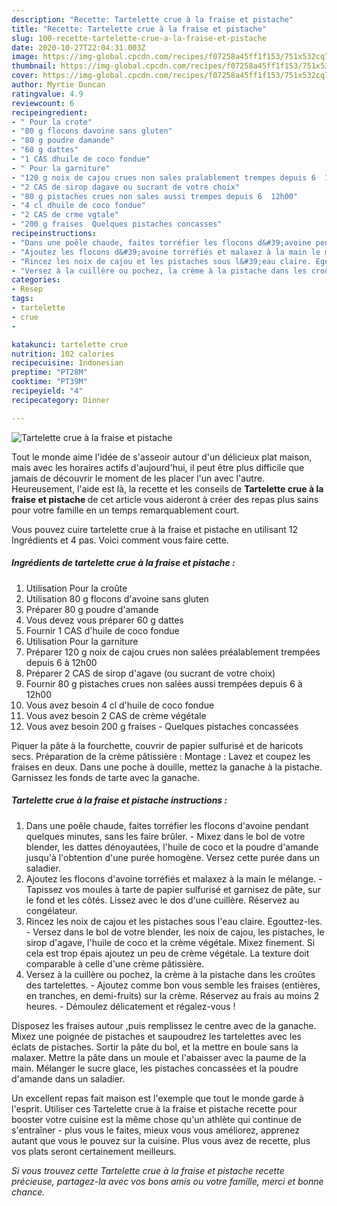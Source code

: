 ```yaml
---
description: "Recette: Tartelette crue à la fraise et pistache"
title: "Recette: Tartelette crue à la fraise et pistache"
slug: 100-recette-tartelette-crue-a-la-fraise-et-pistache
date: 2020-10-27T22:04:31.003Z
image: https://img-global.cpcdn.com/recipes/f07258a45ff1f153/751x532cq70/tartelette-crue-a-la-fraise-et-pistache-photo-principale-de-la-recette.jpg
thumbnail: https://img-global.cpcdn.com/recipes/f07258a45ff1f153/751x532cq70/tartelette-crue-a-la-fraise-et-pistache-photo-principale-de-la-recette.jpg
cover: https://img-global.cpcdn.com/recipes/f07258a45ff1f153/751x532cq70/tartelette-crue-a-la-fraise-et-pistache-photo-principale-de-la-recette.jpg
author: Myrtie Duncan
ratingvalue: 4.9
reviewcount: 6
recipeingredient:
- " Pour la crote"
- "80 g flocons davoine sans gluten"
- "80 g poudre damande"
- "60 g dattes"
- "1 CAS dhuile de coco fondue"
- " Pour la garniture"
- "120 g noix de cajou crues non sales pralablement trempes depuis 6  12h00"
- "2 CAS de sirop dagave ou sucrant de votre choix"
- "80 g pistaches crues non sales aussi trempes depuis 6  12h00"
- "4 cl dhuile de coco fondue"
- "2 CAS de crme vgtale"
- "200 g fraises  Quelques pistaches concasses"
recipeinstructions:
- "Dans une poêle chaude, faites torréfier les flocons d&#39;avoine pendant quelques minutes, sans les faire brûler. Mixez dans le bol de votre blender, les dattes dénoyautées, l&#39;huile de coco et la poudre d&#39;amande jusqu&#39;à l&#39;obtention d&#39;une purée homogène. Versez cette purée dans un saladier."
- "Ajoutez les flocons d&#39;avoine torréfiés et malaxez à la main le mélange. Tapissez vos moules à tarte de papier sulfurisé et garnisez de pâte, sur le fond et les côtés. Lissez avec le dos d&#39;une cuillère. Réservez au congélateur."
- "Rincez les noix de cajou et les pistaches sous l&#39;eau claire. Egouttez-les. Versez dans le bol de votre blender, les noix de cajou, les pistaches, le sirop d&#39;agave, l&#39;huile de coco et la crème végétale. Mixez finement. Si cela est trop épais ajoutez un peu de crème végétale. La texture doit comparable à celle d&#39;une crème pâtissière."
- "Versez à la cuillère ou pochez, la crème à la pistache dans les croûtes des tartelettes. Ajoutez comme bon vous semble les fraises (entières, en tranches, en demi-fruits) sur la crème. Réservez au frais au moins 2 heures. Démoulez délicatement et régalez-vous !"
categories:
- Resep
tags:
- tartelette
- crue
- 

katakunci: tartelette crue  
nutrition: 102 calories
recipecuisine: Indonesian
preptime: "PT28M"
cooktime: "PT39M"
recipeyield: "4"
recipecategory: Dinner

---
```



![Tartelette crue à la fraise et pistache](https://img-global.cpcdn.com/recipes/f07258a45ff1f153/751x532cq70/tartelette-crue-a-la-fraise-et-pistache-photo-principale-de-la-recette.jpg)

Tout le monde aime l'idée de s'asseoir autour d'un délicieux plat maison, mais avec les horaires actifs d'aujourd'hui, il peut être plus difficile que jamais de découvrir le moment de les placer l'un avec l'autre. Heureusement, l'aide est là, la recette et les conseils de <strong> Tartelette crue à la fraise et pistache </strong> de cet article vous aideront à créer des repas plus sains pour votre famille en un temps remarquablement court.

<!--inarticleads1-->

Vous pouvez cuire tartelette crue à la fraise et pistache en utilisant 12 Ingrédients et 4 pas. Voici comment vous faire cette.

##### Ingrédients de tartelette crue à la fraise et pistache :

1. Utilisation  Pour la croûte
1. Utilisation 80 g flocons d&#39;avoine sans gluten
1. Préparer 80 g poudre d&#39;amande
1. Vous devez vous préparer 60 g dattes
1. Fournir 1 CAS d&#39;huile de coco fondue
1. Utilisation  Pour la garniture
1. Préparer 120 g noix de cajou crues non salées préalablement trempées depuis 6 à 12h00
1. Préparer 2 CAS de sirop d&#39;agave (ou sucrant de votre choix)
1. Fournir 80 g pistaches crues non salées aussi trempées depuis 6 à 12h00
1. Vous avez besoin 4 cl d&#39;huile de coco fondue
1. Vous avez besoin 2 CAS de crème végétale
1. Vous avez besoin 200 g fraises - Quelques pistaches concassées


Piquer la pâte à la fourchette, couvrir de papier sulfurisé et de haricots secs. Préparation de la crème pâtissière : Montage : Lavez et coupez les fraises en deux. Dans une poche à douille, mettez la ganache à la pistache. Garnissez les fonds de tarte avec la ganache. 

<!--inarticleads2-->

##### Tartelette crue à la fraise et pistache instructions :

1. Dans une poêle chaude, faites torréfier les flocons d&#39;avoine pendant quelques minutes, sans les faire brûler. - Mixez dans le bol de votre blender, les dattes dénoyautées, l&#39;huile de coco et la poudre d&#39;amande jusqu&#39;à l&#39;obtention d&#39;une purée homogène. Versez cette purée dans un saladier.
1. Ajoutez les flocons d&#39;avoine torréfiés et malaxez à la main le mélange. - Tapissez vos moules à tarte de papier sulfurisé et garnisez de pâte, sur le fond et les côtés. Lissez avec le dos d&#39;une cuillère. Réservez au congélateur.
1. Rincez les noix de cajou et les pistaches sous l&#39;eau claire. Egouttez-les. - Versez dans le bol de votre blender, les noix de cajou, les pistaches, le sirop d&#39;agave, l&#39;huile de coco et la crème végétale. Mixez finement. Si cela est trop épais ajoutez un peu de crème végétale. La texture doit comparable à celle d&#39;une crème pâtissière.
1. Versez à la cuillère ou pochez, la crème à la pistache dans les croûtes des tartelettes. - Ajoutez comme bon vous semble les fraises (entières, en tranches, en demi-fruits) sur la crème. Réservez au frais au moins 2 heures. - Démoulez délicatement et régalez-vous !


Disposez les fraises autour ,puis remplissez le centre avec de la ganache. Mixez une poignée de pistaches et saupoudrez les tartelettes avec les éclats de pistaches. Sortir la pâte du bol, et la mettre en boule sans la malaxer. Mettre la pâte dans un moule et l&#39;abaisser avec la paume de la main. Mélanger le sucre glace, les pistaches concassées et la poudre d&#39;amande dans un saladier. 

<!--inarticleads1-->

<p>
Un excellent repas fait maison est l'exemple que tout le monde garde à l'esprit. Utiliser ces Tartelette crue à la fraise et pistache recette pour booster votre cuisine est la même chose qu'un athlète qui continue de s'entraîner - plus vous le faites, mieux vous vous améliorez, apprenez autant que vous le pouvez sur la cuisine. Plus vous avez de recette, plus vos plats seront certainement meilleurs.
</p>

<p>
<i>Si vous trouvez cette Tartelette crue à la fraise et pistache recette précieuse, partagez-la avec vos bons amis ou votre famille, merci et bonne chance.</i>
</p>
